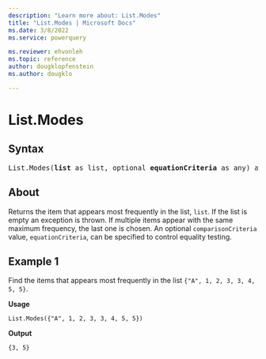 ```yaml
---
description: "Learn more about: List.Modes"
title: "List.Modes | Microsoft Docs"
ms.date: 3/8/2022
ms.service: powerquery

ms.reviewer: ehvonleh
ms.topic: reference
author: dougklopfenstein
ms.author: dougklo

---
```

# List.Modes

## Syntax

<pre>
List.Modes(<b>list</b> as list, optional <b>equationCriteria</b> as any) as list
</pre>
  
## About

Returns the item that appears most frequently in the list, `list`. If the list is empty an exception is thrown. If multiple items appear with the same maximum frequency, the last one is chosen. An optional `comparisonCriteria` value, `equationCriteria`, can be specified to control equality testing.

## Example 1

Find the items that appears most frequently in the list `{"A", 1, 2, 3, 3, 4, 5, 5}`.

**Usage**

```powerquery-m
List.Modes({"A", 1, 2, 3, 3, 4, 5, 5})
```

**Output**

`{3, 5}`
